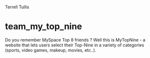 Terrell Tullis 

# team_my_top_nine
Do you remember MySpace Top 8 friends ? Well this is MyTopNine - a website that lets users select their Top-Nine in a variety of categories (sports, video games, makeup, movies, etc..).
